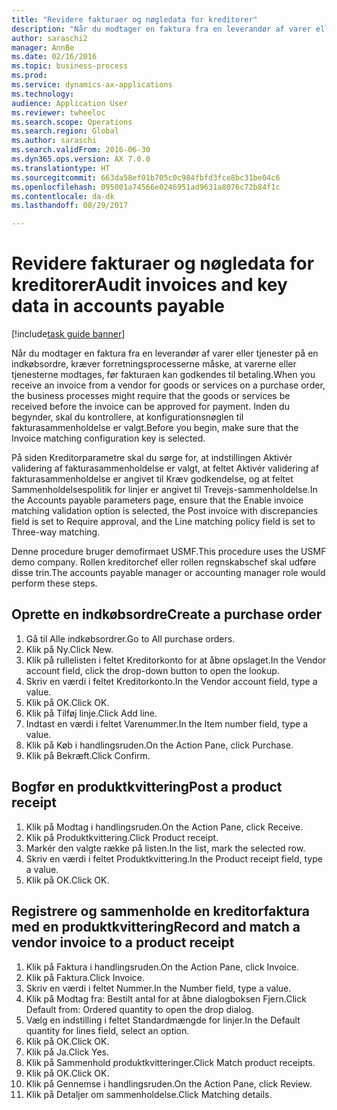 ```yaml
--- 
title: "Revidere fakturaer og nøgledata for kreditorer"
description: "Når du modtager en faktura fra en leverandør af varer eller tjenester på en indkøbsordre, kræver forretningsprocesserne måske, at varerne eller tjenesterne modtages, før fakturaen kan godkendes til betaling."
author: saraschi2
manager: AnnBe
ms.date: 02/16/2016
ms.topic: business-process
ms.prod: 
ms.service: dynamics-ax-applications
ms.technology: 
audience: Application User
ms.reviewer: twheeloc
ms.search.scope: Operations
ms.search.region: Global
ms.author: saraschi
ms.search.validFrom: 2016-06-30
ms.dyn365.ops.version: AX 7.0.0
ms.translationtype: HT
ms.sourcegitcommit: 663da58ef01b705c0c984fbfd3fce8bc31be04c6
ms.openlocfilehash: 095001a74566e0246951ad9631a8076c72b84f1c
ms.contentlocale: da-dk
ms.lasthandoff: 08/29/2017

---
```

# <a name="audit-invoices-and-key-data-in-accounts-payable"></a><span data-ttu-id="665ce-103">Revidere fakturaer og nøgledata for kreditorer</span><span class="sxs-lookup"><span data-stu-id="665ce-103">Audit invoices and key data in accounts payable</span></span>

[!include[task guide banner](../../includes/task-guide-banner.md)]

<span data-ttu-id="665ce-104">Når du modtager en faktura fra en leverandør af varer eller tjenester på en indkøbsordre, kræver forretningsprocesserne måske, at varerne eller tjenesterne modtages, før fakturaen kan godkendes til betaling.</span><span class="sxs-lookup"><span data-stu-id="665ce-104">When you receive an invoice from a vendor for goods or services on a purchase order, the business processes might require that the goods or services be received before the invoice can be approved for payment.</span></span> <span data-ttu-id="665ce-105">Inden du begynder, skal du kontrollere, at konfigurationsnøglen til fakturasammenholdelse er valgt.</span><span class="sxs-lookup"><span data-stu-id="665ce-105">Before you begin, make sure that the Invoice matching configuration key is selected.</span></span> 

<span data-ttu-id="665ce-106">På siden Kreditorparametre skal du sørge for, at indstillingen Aktivér validering af fakturasammenholdelse er valgt, at feltet Aktivér validering af fakturasammenholdelse er angivet til Kræv godkendelse, og at feltet Sammenholdelsespolitik for linjer er angivet til Trevejs-sammenholdelse.</span><span class="sxs-lookup"><span data-stu-id="665ce-106">In the Accounts payable parameters page, ensure that the Enable invoice matching validation option is selected, the Post invoice with discrepancies field is set to Require approval, and the Line matching policy field is set to Three-way matching.</span></span>

<span data-ttu-id="665ce-107">Denne procedure bruger demofirmaet USMF.</span><span class="sxs-lookup"><span data-stu-id="665ce-107">This procedure uses the USMF demo company.</span></span> <span data-ttu-id="665ce-108">Rollen kreditorchef eller rollen regnskabschef skal udføre disse trin.</span><span class="sxs-lookup"><span data-stu-id="665ce-108">The accounts payable manager or accounting manager role would perform these steps.</span></span>


## <a name="create-a-purchase-order"></a><span data-ttu-id="665ce-109">Oprette en indkøbsordre</span><span class="sxs-lookup"><span data-stu-id="665ce-109">Create a purchase order</span></span>
1. <span data-ttu-id="665ce-110">Gå til Alle indkøbsordrer.</span><span class="sxs-lookup"><span data-stu-id="665ce-110">Go to All purchase orders.</span></span>
2. <span data-ttu-id="665ce-111">Klik på Ny.</span><span class="sxs-lookup"><span data-stu-id="665ce-111">Click New.</span></span>
3. <span data-ttu-id="665ce-112">Klik på rullelisten i feltet Kreditorkonto for at åbne opslaget.</span><span class="sxs-lookup"><span data-stu-id="665ce-112">In the Vendor account field, click the drop-down button to open the lookup.</span></span>
4. <span data-ttu-id="665ce-113">Skriv en værdi i feltet Kreditorkonto.</span><span class="sxs-lookup"><span data-stu-id="665ce-113">In the Vendor account field, type a value.</span></span>
5. <span data-ttu-id="665ce-114">Klik på OK.</span><span class="sxs-lookup"><span data-stu-id="665ce-114">Click OK.</span></span>
6. <span data-ttu-id="665ce-115">Klik på Tilføj linje.</span><span class="sxs-lookup"><span data-stu-id="665ce-115">Click Add line.</span></span>
7. <span data-ttu-id="665ce-116">Indtast en værdi i feltet Varenummer.</span><span class="sxs-lookup"><span data-stu-id="665ce-116">In the Item number field, type a value.</span></span>
8. <span data-ttu-id="665ce-117">Klik på Køb i handlingsruden.</span><span class="sxs-lookup"><span data-stu-id="665ce-117">On the Action Pane, click Purchase.</span></span>
9. <span data-ttu-id="665ce-118">Klik på Bekræft.</span><span class="sxs-lookup"><span data-stu-id="665ce-118">Click Confirm.</span></span>

## <a name="post-a-product-receipt"></a><span data-ttu-id="665ce-119">Bogfør en produktkvittering</span><span class="sxs-lookup"><span data-stu-id="665ce-119">Post a product receipt</span></span>
1. <span data-ttu-id="665ce-120">Klik på Modtag i handlingsruden.</span><span class="sxs-lookup"><span data-stu-id="665ce-120">On the Action Pane, click Receive.</span></span>
2. <span data-ttu-id="665ce-121">Klik på Produktkvittering.</span><span class="sxs-lookup"><span data-stu-id="665ce-121">Click Product receipt.</span></span>
3. <span data-ttu-id="665ce-122">Markér den valgte række på listen.</span><span class="sxs-lookup"><span data-stu-id="665ce-122">In the list, mark the selected row.</span></span>
4. <span data-ttu-id="665ce-123">Skriv en værdi i feltet Produktkvittering.</span><span class="sxs-lookup"><span data-stu-id="665ce-123">In the Product receipt field, type a value.</span></span>
5. <span data-ttu-id="665ce-124">Klik på OK.</span><span class="sxs-lookup"><span data-stu-id="665ce-124">Click OK.</span></span>

## <a name="record-and-match-a-vendor-invoice-to-a-product-receipt"></a><span data-ttu-id="665ce-125">Registrere og sammenholde en kreditorfaktura med en produktkvittering</span><span class="sxs-lookup"><span data-stu-id="665ce-125">Record and match a vendor invoice to a product receipt</span></span>
1. <span data-ttu-id="665ce-126">Klik på Faktura i handlingsruden.</span><span class="sxs-lookup"><span data-stu-id="665ce-126">On the Action Pane, click Invoice.</span></span>
2. <span data-ttu-id="665ce-127">Klik på Faktura.</span><span class="sxs-lookup"><span data-stu-id="665ce-127">Click Invoice.</span></span>
3. <span data-ttu-id="665ce-128">Skriv en værdi i feltet Nummer.</span><span class="sxs-lookup"><span data-stu-id="665ce-128">In the Number field, type a value.</span></span>
4. <span data-ttu-id="665ce-129">Klik på Modtag fra: Bestilt antal for at åbne dialogboksen Fjern.</span><span class="sxs-lookup"><span data-stu-id="665ce-129">Click Default from: Ordered quantity to open the drop dialog.</span></span>
5. <span data-ttu-id="665ce-130">Vælg en indstilling i feltet Standardmængde for linjer.</span><span class="sxs-lookup"><span data-stu-id="665ce-130">In the Default quantity for lines field, select an option.</span></span>
6. <span data-ttu-id="665ce-131">Klik på OK.</span><span class="sxs-lookup"><span data-stu-id="665ce-131">Click OK.</span></span>
7. <span data-ttu-id="665ce-132">Klik på Ja.</span><span class="sxs-lookup"><span data-stu-id="665ce-132">Click Yes.</span></span>
8. <span data-ttu-id="665ce-133">Klik på Sammenhold produktkvitteringer.</span><span class="sxs-lookup"><span data-stu-id="665ce-133">Click Match product receipts.</span></span>
9. <span data-ttu-id="665ce-134">Klik på OK.</span><span class="sxs-lookup"><span data-stu-id="665ce-134">Click OK.</span></span>
10. <span data-ttu-id="665ce-135">Klik på Gennemse i handlingsruden.</span><span class="sxs-lookup"><span data-stu-id="665ce-135">On the Action Pane, click Review.</span></span>
11. <span data-ttu-id="665ce-136">Klik på Detaljer om sammenholdelse.</span><span class="sxs-lookup"><span data-stu-id="665ce-136">Click Matching details.</span></span>


